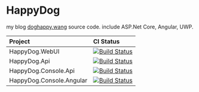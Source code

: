 ﻿# HappyDog
my blog [doghappy.wang](https://doghappy.wang) source code. include ASP.Net Core, Angular, UWP. 

| Project | CI Status |
| :-- | :-- |
| HappyDog.WebUI | [![Build Status](https://dev.azure.com/herowong/doghappy/_apis/build/status/doghappy.azure-web?branchName=azure%2Fweb)](https://dev.azure.com/herowong/doghappy/_build/latest?definitionId=11&branchName=azure%2Fweb) |
| HappyDog.Api | [![Build Status](https://dev.azure.com/herowong/doghappy/_apis/build/status/doghappy.azure-api?branchName=azure%2Fapi)](https://dev.azure.com/herowong/doghappy/_build/latest?definitionId=12&branchName=azure%2Fapi) |
| HappyDog.Console.Api | [![Build Status](https://dev.azure.com/herowong/doghappy/_apis/build/status/doghappy.azure-console-api?branchName=azure%2Fconsole-api)](https://dev.azure.com/herowong/doghappy/_build/latest?definitionId=10&branchName=azure%2Fconsole-api) |
| HappyDog.Console.Angular | [![Build Status](https://dev.azure.com/herowong/doghappy/_apis/build/status/doghappy.azure-console-angular?branchName=azure%2Fconsole-angular)](https://dev.azure.com/herowong/doghappy/_build/latest?definitionId=13&branchName=azure%2Fconsole-angular) |
